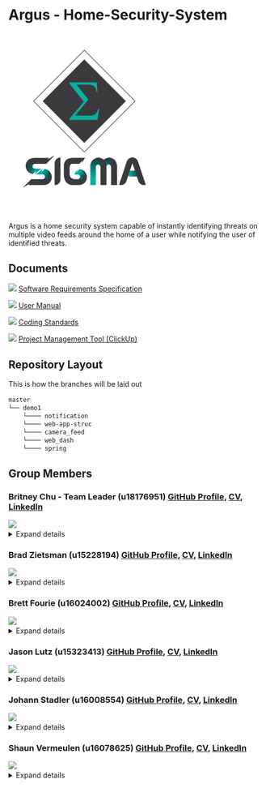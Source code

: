# Argus - Home-Security-System
<img src="Sigma_Logo.png" width=300/>

Argus is a home security system  capable of instantly identifying threats on multiple video feeds around the home of a user while notifying the user of identified threats.

## Documents
<img src="https://img.icons8.com/material-outlined/24/000000/document.png"> [Software Requirements Specification](/Documentation/Sigma___SRS_document.pdf)

<img src="https://img.icons8.com/material-outlined/24/000000/document.png"> [User Manual](/Documentation/Argus_User_Manual.pdf)

<img src="https://img.icons8.com/material-outlined/24/000000/document.png"> [Coding Standards]()

<img src="https://img.icons8.com/material-outlined/24/000000/document.png"> [Project Management Tool (ClickUp)](https://app.clickup.com/2535636/v/l/s/2669690)

## Repository Layout
This is how the branches will be laid out
```
master 
└── demo1
    └──── notification
    └──── web-app-struc
    └──── camera_feed
    └──── web_dash
    └──── spring
```
## Group Members

### Britney Chu - Team Leader (u18176951) [GitHub Profile](https://github.com/BritneyChu), [CV](https://britneychu.github.io/), [LinkedIn](https://www.linkedin.com/in/britney-chu-ab434a1a3/)

<img src="https://github.com/BritneyChu.png" width = 200/>

<details><summary>Expand details</summary>
<div class="right">

**Interests:**
    - Programming       - Project management        - Business
    
    - System analysis   - Website design


**Skills:**
    - Systems Architecture              - Machine Virtualisation software
    
    - XAMPP with APACHE and FileZilla   - PHPmyAdmin           
    
    - Draw.io                           - C++, Java, Delphi
    
    - HTML, CSS and Bootsrap            - PHP, Javascript with AJAX and ES6  
    
    - XML, and XML schema creation      - Low-level Assembly Language(x86)
    
    - Python                            - Android

**Previous work experience:**

* **Creator of Delphi single-task programs**  
Merensky High School, Limpopo

* **Tutoring**  
Milky Way Tutors, Computer Science

**Attitudes:**

    - Adventurous        - Team-driven       - Passionate
    
    - Creative           - Experimental      - Logical
    
    - Artistic           - Amiable
</div>

</details>

### Brad Zietsman (u15228194) [GitHub Profile](https://github.com/Bradford-700), [CV](https://bradford-700.github.io/online-cv), [LinkedIn](https://www.linkedin.com/in/brad-zietsman/)

<img src="https://github.com/Bradford-700.png" width = 200/>

<details><summary>Expand details</summary>

- __Interests__: Dancing, Fishing, Gaming, Gambling, Gym, Photography, Snooker.
- __Skills__: C++, C#, Java, x86 Assembly, JavaScript, PHP, HTNL/CSS, MySQL, Postgre, MongoDB, Neo4j.
- __Previous work experience__: Tutor for COS212 at the University of Pretoria.
- __Attitudes__: Confident, Attention to Detail, Hard Worker.

</details>

### Brett Fourie (u16024002) [GitHub Profile](https://github.com/BrettFourie), [CV](https://brettfourie.github.io/online-cv/), [LinkedIn](https://www.linkedin.com/in/brett-fourie-949021192/)

<img src="https://github.com/BrettFourie.png" width = 200/>

<details><summary>Expand details</summary>

- __Interests__: Gym, Gaming, Technology and Reading
- __Skills__:  Java, C++, x86 Assembly, HTML, CSS, JavaScript, PHP, Android Development and UI/UX Design
- __Previous Work Experience__: No formal work experience
- __Attitudes__: Hard working, positive, dedicated and punctual

</details>

### Jason Lutz (u15323413) [GitHub Profile](https://github.com/jay-lutz), [CV](https://jay-lutz.github.io), [LinkedIn]()

<img src="https://github.com/jay-lutz.png" width = 200/>

<details><summary>Expand details</summary>

- __Interests__: Gaming, Gym, Virtual Reality, Guitar
- __Skills__: Python, Java, C++, Javascript, HTML, x86 Assembly
- __Previous work experience__: Volunteer work developing chat bots
- __Attitudes__: Positive, Dedicated, Relaxed, Determined

</details>

### Johann Stadler (u16008554) [GitHub Profile](https://github.com/JohannSS), [CV](https://johannss.github.io/my_online_CV), [LinkedIn](https://www.linkedin.com/in/johann-stadler-0064251a9/)

<img src="https://github.com/JohannSS.png" width = 200/>

<details><summary>Expand details</summary>

- __Interests__: Trail running, Motor sports, CNC machining, 3D printing
- __Skills__: Java, C++, Assembler, HTML, CSS, JavaScript, Android and MySQL
- __Previous work experience__: No formal work experience, 5 years of University level programming experience.
- __Attitudes__: Dedicated, hard worker, perfectionist, creative and positive.

</details> 

### Shaun Vermeulen (u16078625) [GitHub Profile](https://github.com/ShaunVermeulen), [CV](https://shaunvermeulen.github.io), [LinkedIn](https://www.linkedin.com/in/shaun-vermeulen-a617161a4)

<img src="https://github.com/ShaunVermeulen.png" width = 200/>

<details><summary>Expand details</summary>

- __Interests__: Gaming, Fishing, Camping
- __Skills__: Java, C++, HTML, CSS, PHP, x86 Assembly, Android, MySQL
- __Previous work experience__: No formal work experience. I am currently a student at the University of Pretoria enrolled for BSc Computer Science
- __Attitudes__: Determinated, Positive, Hard Working, Dedicated 

</details> 
